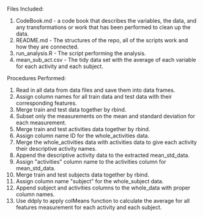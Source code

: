 Files Included:

1. CodeBook.md - a code book that describes the variables, the data, and any transformations or work that has been performed to clean up the data.
2. README.md - The structures of the repo, all of the scripts work and how they are connected.
3. run_analysis.R -  The script performing the analysis.
4. mean_sub_act.csv - The tidy data set with the average of each variable for each activity and each subject.

Procedures Performed:

1. Read in all data from data files and save them into data frames.
2. Assign column names for all train data and test data with their corresponding features.
3. Merge train and test data together by rbind.
4. Subset only the measurements on the mean and standard deviation for each measurement.
5. Merge train and test activities data together by rbind.
6. Assign column name ID for the whole_activities data.
7. Merge the whole_activities data with activities data to give each activity their descriptive activity names.
8. Append the descriptive activity data to the extracted mean_std_data.
9. Assign "activities" column name to the activities column for mean_std_data.
10. Merge train and test subjects data together by rbind.
11. Assign column name "subject" for the whole_subject data.
12. Append subject and activities columns to the whole_data with proper column names.
13. Use ddply to apply colMeans function to calculate the average for all features measurement for each activity and each subject.